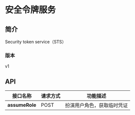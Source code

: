 # 安全令牌服务


## 简介
Security token service（STS）


### 版本
v1


## API
|接口名称|请求方式|功能描述|
|---|---|---|
|**assumeRole**|POST|扮演用户角色，获取临时凭证|
